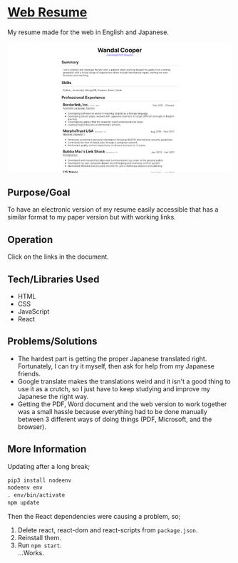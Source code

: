 # [Web Resume](https://wmcooper2/web-resume)
My resume made for the web in English and Japanese.

![Screenshot](screenshot.jpg)

## Purpose/Goal
To have an electronic version of my resume easily accessible that has a similar format to my paper version but with working links.

## Operation
Click on the links in the document.

## Tech/Libraries Used
* HTML
* CSS
* JavaScript
* React

## Problems/Solutions
* The hardest part is getting the proper Japanese translated right. Fortunately, I can try it myself, then ask for help from my Japanese friends.
* Google translate makes the translations weird and it isn't a good thing to use it as a crutch, so I just have to keep studying and improve my Japanese the right way.
* Getting the PDF, Word document and the web version to work together was a small hassle because everything had to be done manually between 3 different ways of doing things (PDF, Microsoft, and the browser).

## More Information
Updating after a long break;  
```bash
pip3 install nodeenv
nodeenv env
. env/bin/activate
npm update
```

Then the React dependencies were causing a problem, so;  
1. Delete react, react-dom and react-scripts from `package.json`.  
2. Reinstall them.  
3. Run `npm start`.  
...Works.

